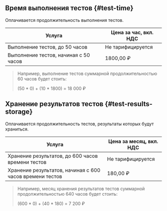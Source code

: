 ## Время выполнения тестов {#test-time}

Оплачивается продолжительность выполнения тестов.

| Услуга                               | Цена за час, вкл. НДС |
| ------------------------------------ | --------------------- |
| Выполнение тестов, до 50 часов        | Не тарифицируется     |
| Выполнение тестов, начиная с 50 часов | 1800,00 ₽             |

> Например, выполнение тестов суммарной продолжительностью 60 часов будет стоить:
>
> (50 * 0) + (10 * 1800) = 18 000 ₽

## Хранение результатов тестов {#test-results-storage} 

Оплачивается продолжительность тестов, результаты которых будут храниться. 

| Услуга                                                  | Цена за  месяц, вкл. НДС |
| ------------------------------------------------------- | ------------------------ |
| Хранение результатов, до 600 часов времени тестов        | Не тарифицируется        |
| Хранение результатов, начиная с 600 часов времени тестов | 180,00 ₽                 |

> Например, месяц хранения результатов тестов суммарной продолжительностью 640 часов будет стоить:
>
> (600 * 0) + (40 * 180) = 7 200 ₽